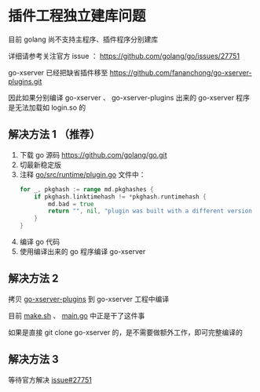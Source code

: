 # 插件工程独立建库问题

目前 golang 尚不支持主程序、插件程序分别建库

详细请参考关注官方 issue ： https://github.com/golang/go/issues/27751

go-xserver 已经把缺省插件移至 https://github.com/fananchong/go-xserver-plugins.git

因此如果分别编译 go-xserver 、 go-xserver-plugins 出来的 go-xserver 程序是无法加载如 login.so 的


## 解决方法 1 （推荐）

1. 下载 go 源码 https://github.com/golang/go.git
2. 切最新稳定版
3. 注释 [go/src/runtime/plugin.go](https://github.com/golang/go/blob/50bd1c4d4eb4fac8ddeb5f063c099daccfb71b26/src/runtime/plugin.go) 文件中：
    ```go
	for _, pkghash := range md.pkghashes {
		if pkghash.linktimehash != *pkghash.runtimehash {
			md.bad = true
			return "", nil, "plugin was built with a different version of package " + pkghash.modulename
		}
	}
    ```
4. 编译 go 代码
5. 使用编译出来的 go 程序编译 go-xserver


## 解决方法 2

拷贝 [go-xserver-plugins](https://github.com/fananchong/go-xserver-plugins.git) 到 go-xserver 工程中编译

目前 [make.sh](make.sh) 、 [main.go](main.go) 中正是干了这件事

如果是直接 git clone go-xserver 的，是不需要做额外工作，即可完整编译的


## 解决方法 3

等待官方解决 [issue#27751](https://github.com/golang/go/issues/27751)
